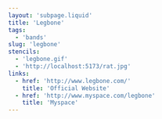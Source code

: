 ```yaml
---
layout: 'subpage.liquid'
title: 'Legbone'
tags:
  - 'bands'
slug: 'legbone'
stencils:
  - 'legbone.gif'
  - 'http://localhost:5173/rat.jpg'
links:
  - href: 'http://www.legbone.com/'
    title: 'Official Website'
  - href: 'http://www.myspace.com/legbone'
    title: 'Myspace'
---
```

